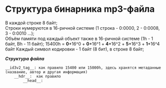 # Структура бинарника mp3-файла
В каждой строке 8 байт;  
Строки нумеруются в 16-ричной системе (1 строка - 0:0000, 2 - 0:0008, 3 - 0:0010 ...);  
Объём памяти под каждый объект также в 16-ричной системе (1h - 1 байт, Bh - 11 байт);
15400h = __0__*16^0 + __0__*16^1 + __4__*16^2 + __5__*16^3 + __1__*16^4 байт
Каждый символ кодировки - 1 байт (8 бит), в строке 8 байт;  

___Структура файла___
  
    __id3v2_tag__: как правило 15400 или 15000h, здесь хранятся метаданные (название, автор и другая информация)
        __hdr__:  как правило 
            __head__:  
